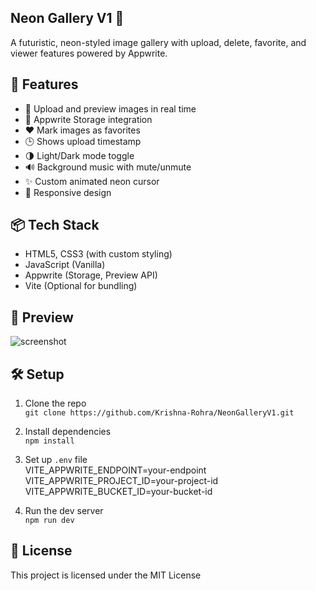 ## Neon Gallery V1 🌌

A futuristic, neon-styled image gallery with upload, delete, favorite, and viewer features powered by Appwrite.

## 🚀 Features

- 🔁 Upload and preview images in real time
- 💾 Appwrite Storage integration
- ❤️ Mark images as favorites
- 🕒 Shows upload timestamp
- 🌗 Light/Dark mode toggle
- 🔊 Background music with mute/unmute
- ✨ Custom animated neon cursor
- 📱 Responsive design

## 📦 Tech Stack

- HTML5, CSS3 (with custom styling)
- JavaScript (Vanilla)
- Appwrite (Storage, Preview API)
- Vite (Optional for bundling)

## 📸 Preview

![screenshot](screenshot.png) <!-- Add a screenshot here if available -->

## 🛠️ Setup

1. Clone the repo  
   `git clone https://github.com/Krishna-Rohra/NeonGalleryV1.git`

2. Install dependencies  
   `npm install`

3. Set up `.env` file  
VITE_APPWRITE_ENDPOINT=your-endpoint
VITE_APPWRITE_PROJECT_ID=your-project-id
VITE_APPWRITE_BUCKET_ID=your-bucket-id

4. Run the dev server  
`npm run dev`

## 📝 License

This project is licensed under the MIT License
